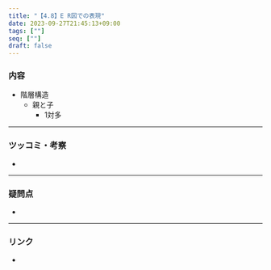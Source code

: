 ```yaml
---
title: "【4.8】E R図での表現"
date: 2023-09-27T21:45:13+09:00
tags: [""]
seq: [""]
draft: false
---
```


### 内容
- 階層構造
  - 親と子
    - 1対多

---
### ツッコミ・考察
- 

---
### 疑問点
- 


---
### リンク
- 